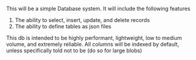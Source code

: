 This will be a simple Database system. 
It will include the following features

1) The ability to select, insert, update, and delete records
2) The ability to define tables as json files

This db is intended to be highly performant, lightweight, low to medium volume, and extremely reliable.
All columns will be indexed by default, unless specifically told not to be (do so for large blobs)
